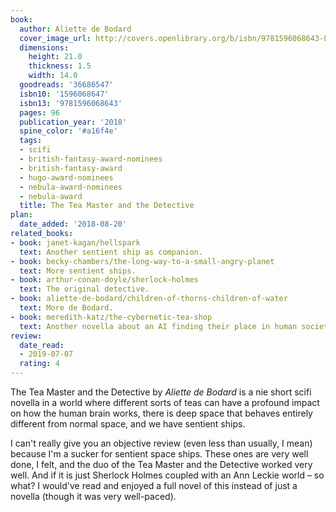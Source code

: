 ```yaml
---
book:
  author: Aliette de Bodard
  cover_image_url: http://covers.openlibrary.org/b/isbn/9781596068643-L.jpg
  dimensions:
    height: 21.0
    thickness: 1.5
    width: 14.0
  goodreads: '36686547'
  isbn10: '1596068647'
  isbn13: '9781596068643'
  pages: 96
  publication_year: '2018'
  spine_color: '#a16f4e'
  tags:
  - scifi
  - british-fantasy-award-nominees
  - british-fantasy-award
  - hugo-award-nominees
  - nebula-award-nominees
  - nebula-award
  title: The Tea Master and the Detective
plan:
  date_added: '2018-08-20'
related_books:
- book: janet-kagan/hellspark
  text: Another sentient ship as companion.
- book: becky-chambers/the-long-way-to-a-small-angry-planet
  text: More sentient ships.
- book: arthur-conan-doyle/sherlock-holmes
  text: The original detective.
- book: aliette-de-bodard/children-of-thorns-children-of-water
  text: More de Bodard.
- book: meredith-katz/the-cybernetic-tea-shop
  text: Another novella about an AI finding their place in human society, slice-of-life.
review:
  date_read:
  - 2019-07-07
  rating: 4
---
```


The Tea Master and the Detective by *Aliette de Bodard* is a nie short scifi novella in a world where different sorts of
teas can have a profound impact on how the human brain works, there is deep space that behaves entirely different from
normal space, and we have sentient ships.

I can't really give you an objective review (even less than usually, I mean) because I'm a sucker for sentient space
ships. These ones are very well done, I felt, and the duo of the Tea Master and the Detective worked very well. And if
it is just Sherlock Holmes coupled with an Ann Leckie world – so what? I would've read and enjoyed a full novel of
this instead of just a novella (though it was very well-paced).
